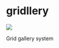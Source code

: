 # gridllery
[![](https://img.shields.io/npm/v/@hitaboy/gridllery.svg)](https://github.com/hitaboy/gridllery)

Grid gallery system
